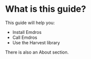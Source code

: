 # What is this guide?

This guide will help you:

- Install Emdros
- Call Emdros
- Use the Harvest library

There is also an About section.


